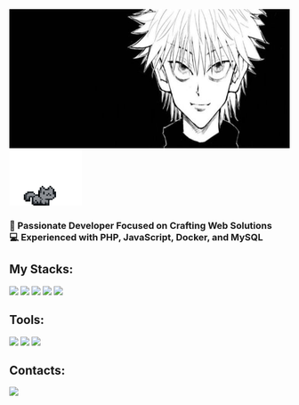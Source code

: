 <a href="https://github.com/Frayero4ek">
  <img src="https://github.com/Frayero4ek/Frayero4ek/blob/main/assets/3ae2be78c25d7ac62ca3e537dcc78bd9.jpg"height="250" width="850"/>
</a>

<a href="https://github.com/Frayero4ek/Frayero4ek/blob/main/assets/pixel-cat.gif">
  <img src="https://github.com/Frayero4ek/Frayero4ek/blob/main/assets/pixel-cat.gif" alt="Pixel Cat Sticker" width="130" height="100" />
</a>

### 🚀 Passionate Developer Focused on Crafting Web Solutions<br>💻 Experienced with PHP, JavaScript, Docker, and MySQL

## My Stacks:
<div>
<img src="https://img.shields.io/badge/HTML-010101?style=for-the-badge&logo=html5&logoColor=yellow" />
<img src="https://img.shields.io/badge/CSS-010101?style=for-the-badge&logo=css3&logoColor=2965F1" />
<img src="https://img.shields.io/badge/JavaScript-010101?style=for-the-badge&logo=javascript&logoColor=yellow" />
<img src="https://img.shields.io/badge/TypeScript-010101?style=for-the-badge&logo=typescript&logoColor=3178C6" />
<img src="https://img.shields.io/badge/PHP-010101?style=for-the-badge&logo=php&logoColor=8892BF" />

<div/>


 
## Tools:
<div>
  <img src="https://img.shields.io/badge/Docker-010101?style=for-the-badge&logo=docker&logoColor=2496ED" />
  <img src="https://img.shields.io/badge/Git-010101?style=for-the-badge&logo=git&logoColor=F05032" />
  <img src="https://img.shields.io/badge/MySQL-010101?style=for-the-badge&logo=mysql&logoColor=4479A1" />

</div>

## Contacts:

<a href="https://t.me/LazyDevvv" target="_blank">
  <img src="https://img.shields.io/badge/Telegram-010101?style=for-the-badge&logo=telegram&logoColor=26A5E4" />
</a>

